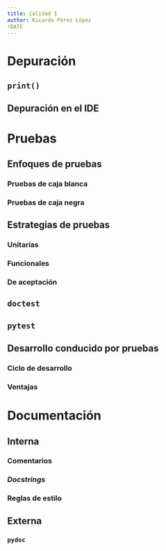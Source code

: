```yaml
---
title: Calidad I
author: Ricardo Pérez López
!DATE
---
```


# Depuración

## `print()`

## Depuración en el IDE

# Pruebas

## Enfoques de pruebas

### Pruebas de caja blanca

### Pruebas de caja negra

## Estrategias de pruebas

### Unitarias

### Funcionales

### De aceptación

## `doctest`

## `pytest`

## Desarrollo conducido por pruebas

### Ciclo de desarrollo

### Ventajas

# Documentación

## Interna

### Comentarios

### *Docstrings*

### Reglas de estilo

## Externa

### `pydoc`


